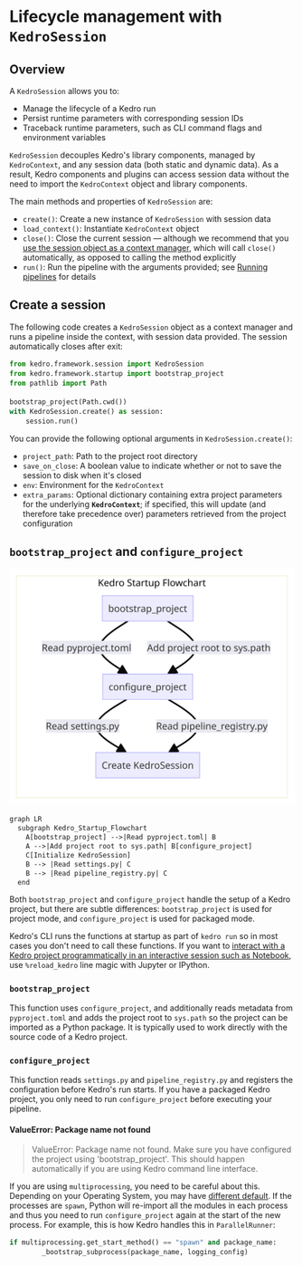 # Lifecycle management with `KedroSession`

## Overview
A `KedroSession` allows you to:

* Manage the lifecycle of a Kedro run
* Persist runtime parameters with corresponding session IDs
* Traceback runtime parameters, such as CLI command flags and environment variables

`KedroSession` decouples Kedro's library components, managed by `KedroContext`, and any session data (both static and dynamic data). As a result, Kedro components and plugins can access session data without the need to import the `KedroContext` object and library components.

The main methods and properties of `KedroSession` are:

- `create()`: Create a new instance of ``KedroSession`` with  session data
- `load_context()`: Instantiate `KedroContext` object
- `close()`: Close the current session — although we recommend that you [use the session object as a context manager](#create-a-session), which will call `close()` automatically, as opposed to calling the method explicitly
- `run()`: Run the pipeline with the arguments provided; see  [Running pipelines](../build/run_a_pipeline.md) for details


## Create a session

The following code creates a `KedroSession` object as a context manager and runs a pipeline inside the context, with session data provided. The session automatically closes after exit:

```python
from kedro.framework.session import KedroSession
from kedro.framework.startup import bootstrap_project
from pathlib import Path

bootstrap_project(Path.cwd())
with KedroSession.create() as session:
    session.run()
```

You can provide the following optional arguments in `KedroSession.create()`:

- `project_path`: Path to the project root directory
- `save_on_close`: A boolean value to indicate whether or not to save the session to disk when it's closed
- `env`: Environment for the `KedroContext`
- `extra_params`: Optional dictionary containing extra project parameters
for the underlying **`KedroContext`**; if specified, this will update (and therefore take precedence over) parameters retrieved from the project configuration

## `bootstrap_project` and `configure_project`

![General overview diagram for KedroSession creation](../meta/images/kedro-session-creation.png)

```mermaid
graph LR
  subgraph Kedro_Startup_Flowchart
    A[bootstrap_project] -->|Read pyproject.toml| B
    A -->|Add project root to sys.path| B[configure_project]
    C[Initialize KedroSession]
    B --> |Read settings.py| C
    B --> |Read pipeline_registry.py| C
  end
```

Both `bootstrap_project` and `configure_project` handle the setup of a Kedro project, but there are subtle differences: `bootstrap_project` is used for project mode, and `configure_project` is used for packaged mode.

Kedro's CLI runs the functions at startup as part of `kedro run` so in most cases you don't need to call these functions. If you want to [interact with a Kedro project programmatically in an interactive session such as Notebook](../integrations-and-plugins/notebooks_and_ipython/kedro_and_notebooks.md#reload_kedro-line-magic), use `%reload_kedro` line magic with Jupyter or IPython.

### `bootstrap_project`

This function uses `configure_project`, and additionally reads metadata from `pyproject.toml` and adds the project root to `sys.path` so the project can be imported as a Python package. It is typically used to work directly with the source code of a Kedro project.

### `configure_project`

This function reads `settings.py` and `pipeline_registry.py` and registers the configuration before Kedro's run starts. If you have a packaged Kedro project, you only need to run `configure_project` before executing your pipeline.

#### ValueError: Package name not found
> ValueError: Package name not found. Make sure you have configured the project using 'bootstrap_project'. This should happen automatically if you are using Kedro command line interface.

If you are using `multiprocessing`, you need to be careful about this. Depending on your Operating System, you may have [different default](https://docs.python.org/3/library/multiprocessing.html#contexts-and-start-methods). If the processes are `spawn`, Python will re-import all the modules in each process and thus you need to run `configure_project` again at the start of the new process. For example, this is how Kedro handles this in `ParallelRunner`:
```python
if multiprocessing.get_start_method() == "spawn" and package_name:
        _bootstrap_subprocess(package_name, logging_config)
```
